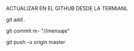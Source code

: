 ACTUALIZAR EN EL GITHUB DESDE LA TERMIANL

git add .


git commit m- "//mensaje"


git push -u origin master
